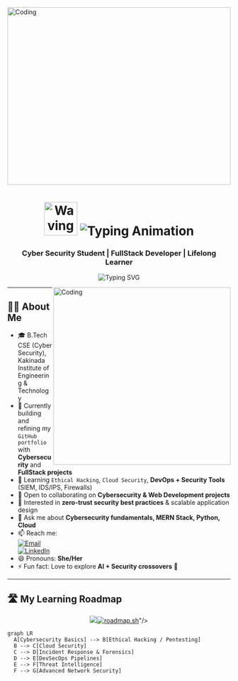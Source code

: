 <!-- ![Master-Header]() -->
<img alt="Coding" width="100%" height="400px" margin-left="20%" src="https://www.lambdatest.com/resources/images/news24.gif">



<h1 align="center">
  <img src="https://raw.githubusercontent.com/Tarikul-Islam-Anik/Animated-Fluent-Emojis/master/Emojis/Hand%20gestures/Waving%20Hand.png" alt="Waving Hand" width="75" height="75" />
  <img src="https://readme-typing-svg.demolab.com?font=Fira+Code&weight=600&size=30&pause=1000&color=00C4FF&center=true&vCenter=true&width=500&lines=I'm+Challapalli+Revathi;Cyber+Security+Student;Python+%7C+MERN+%7C+Cloud" alt="Typing Animation" />
</h1>

<h3 align="center">Cyber Security Student | FullStack Developer | Lifelong Learner</h3>

<p align="center">
  <img src="https://readme-typing-svg.demolab.com?font=Fira+Code&weight=600&size=22&duration=3000&pause=1000&color=36BCF7&center=true&vCenter=true&width=600&lines=Exploring+Cybersecurity+%26+Development;Learning+Something+New+Everyday;Building+Projects+With+Python+%26+MERN" alt="Typing SVG" />
</p>

<img align="right" alt="Coding" width="400" src="https://user-images.githubusercontent.com/74038190/235224431-e8c8c12e-6826-47f1-89fb-2ddad83b3abf.gif">

---

## 👩‍💻 About Me
- 🎓 B.Tech CSE (Cyber Security), Kakinada Institute of Engineering & Technology  
- 🔭 Currently building and refining my `GitHub portfolio` with **Cybersecurity** and **FullStack projects**  
- 🌱 Learning `Ethical Hacking`, `Cloud Security`, **DevOps + Security Tools** (SIEM, IDS/IPS, Firewalls)  
- 👯 Open to collaborating on **Cybersecurity & Web Development projects**  
- 🤔 Interested in **zero-trust security best practices** & scalable application design  
- 💬 Ask me about **Cybersecurity fundamentals, MERN Stack, Python, Cloud**  
- 📫 Reach me:  
  [![Email](https://img.shields.io/badge/Email-D14836?style=flat&logo=gmail&logoColor=white)](mailto:challapallirevathi444@gmail.com)  
  [![LinkedIn](https://img.shields.io/badge/LinkedIn-0A66C2?style=flat&logo=linkedin&logoColor=white)](https://www.linkedin.com/in/revathi-challapalli/)  
- 😄 Pronouns: **She/Her**  
- ⚡ Fun fact: Love to explore **AI + Security crossovers** 🚀  

---

## 🛣️ My Learning Roadmap

<p align="center">
  <a href="https://roadmap.sh" target="_blank">
    <img src="<a href="https://roadmap.sh"><img src="https://roadmap.sh/card/wide/68aed34a891a1beee1a50fe7?variant=light" alt="roadmap.sh"/></a>"/>
  </a>
</p>

```mermaid
graph LR
  A[Cybersecurity Basics] --> B[Ethical Hacking / Pentesting]
  B --> C[Cloud Security]
  C --> D[Incident Response & Forensics]
  D --> E[DevSecOps Pipelines]
  E --> F[Threat Intelligence]
  F --> G[Advanced Network Security]
